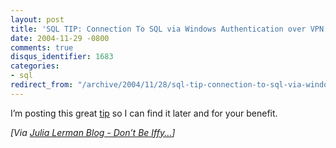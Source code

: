 ```yaml
---
layout: post
title: 'SQL TIP: Connection To SQL via Windows Authentication over VPN'
date: 2004-11-29 -0800
comments: true
disqus_identifier: 1683
categories:
- sql
redirect_from: "/archive/2004/11/28/sql-tip-connection-to-sql-via-windows-authentication-over-vpn.aspx/"
---
```


I’m posting this great
[tip](http://sqljunkies.com/WebLog/roman/archive/2004/11/28/5296.aspx "Connection to SQL")
so I can find it later and for your benefit.

*[Via [Julia Lerman Blog - Don’t Be
Iffy...](http://www.thedatafarm.com/blog/PermaLink.aspx?guid=52ecf26f-f9d5-457f-9438-360a029aefcd "Julia Lerman")]*

